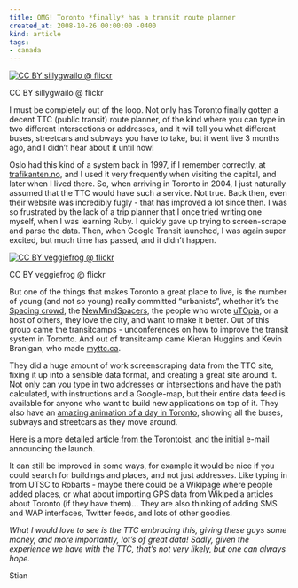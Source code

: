 ```yaml
---
title: OMG! Toronto *finally* has a transit route planner
created_at: 2008-10-26 00:00:00 -0400
kind: article
tags:
- canada
---
```


[![CC BY sillygwailo @
flickr](http://farm1.static.flickr.com/60/175569973_274ee8d493_m.jpg)](http://flickr.com/photos/sillygwailo/175569973/)

CC BY sillygwailo @ flickr

I must be completely out of the loop. Not only has Toronto finally
gotten a decent TTC (public transit) route planner, of the kind where
you can type in two different intersections or addresses, and it will
tell you what different buses, streetcars and subways you have to take,
but it went live 3 months ago, and I didn’t hear about it until now!

Oslo had this kind of a system back in 1997, if I remember correctly, at
[trafikanten.no](http://trafikanten.no), and I used it very frequently
when visiting the capital, and later when I lived there. So, when
arriving in Toronto in 2004, I just naturally assumed that the TTC would
have such a service. Not true. Back then, even their website was
incredibly fugly - that has improved a lot since then. I was so
frustrated by the lack of a trip planner that I once tried writing one
myself, when I was learning Ruby. I quickly gave up trying to
screen-scrape and parse the data. Then, when Google Transit launched, I
was again super excited, but much time has passed, and it didn’t happen.

[![CC BY veggiefrog @
flickr](http://farm3.static.flickr.com/2156/2276594781_bf9d7f9e41_m.jpg)](http://flickr.com/photos/veggiefrog/2276594781/)

CC BY veggiefrog @ flickr

But one of the things that makes Toronto a great place to live, is the
number of young (and not so young) really committed “urbanists”, whether
it’s the [Spacing crowd](http://www.spacing.ca/), the
[NewMindSpacers](http://www.newmindspace.com/), the people who wrote
[uTOpia](http://www.chbooks.com/catalogue/index.php?ISBN=1552451569), or
a host of others, they love the city, and want to make it better. Out of
this group came the transitcamps - unconferences on how to improve the
transit system in Toronto. And out of transitcamp came Kieran Huggins
and Kevin Branigan, who made
[myttc.ca](http://myttc.ca/travel/from/university_of_toronto_at_scarborough/to/st_george).

They did a huge amount of work screenscraping data from the TTC site,
fixing it up into a sensible data format, and creating a great site
around it. Not only can you type in two addresses or intersections and
have the path calculated, with instructions and a Google-map, but their
entire data feed is available for anyone who want to build new
applications on top of it. They also have an [amazing animation of a day
in Toronto](http://www.vimeo.com/1865789), showing all the buses,
subways and streetcars as they move around.

Here is a more detailed [article from the
Torontoist](http://torontoist.com/2008/07/ttcca_meet_myttcca.php), and
the
[](http://groups.google.com/group/transit-developers/browse_thread/thread/1987b74de41a2719?pli=1)[in](http://groups.google.com/group/transit-developers/browse_thread/thread/1987b74de41a2719?pli=1)itial
e-mail announcing the launch.

It can still be improved in some ways, for example it would be nice if
you could search for buildings and places, and not just addresses. Like
typing in from UTSC to Robarts - maybe there could be a Wikipage where
people added places, or what about importing GPS data from Wikipedia
articles about Toronto (if they have them)… They are also thinking of
adding SMS and WAP interfaces, Twitter feeds, and lots of other goodies.

*What I would love to see is the TTC embracing this, giving these guys
some money, and more importantly, lot’s of great data! Sadly, given the
experience we have with the TTC, that’s not very likely, but one can
always hope.*

Stian
